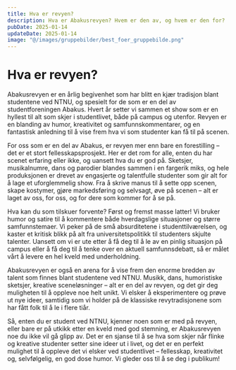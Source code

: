 ```yaml
---
title: Hva er revyen?
description: Hva er Abakusrevyen? Hvem er den av, og hvem er den for?
pubDate: 2025-01-14
updateDate: 2025-01-14
image: "@/images/gruppebilder/best_foer_gruppebilde.png"
---
```


# Hva er revyen?

Abakusrevyen er en årlig begivenhet som har blitt en kjær tradisjon blant studentene ved NTNU, og spesielt for de som er en del av studentforeningen Abakus. Hvert år setter vi sammen et show som er en hyllest til alt som skjer i studentlivet, både på campus og utenfor. Revyen er en blanding av humor, kreativitet og samfunnskommentarer, og en fantastisk anledning til å vise frem hva vi som studenter kan få til på scenen.

For oss som er en del av Abakus, er revyen mer enn bare en forestilling – det er et stort fellesskapsprosjekt. Her er det rom for alle, enten du har scenet erfaring eller ikke, og uansett hva du er god på. Sketsjer, musikalnumre, dans og parodier blandes sammen i en fargerik miks, og hele produksjonen er drevet av engasjerte og talentfulle studenter som gir alt for å lage et uforglemmelig show. Fra å skrive manus til å sette opp scenen, skape kostymer, gjøre markedsføring og selvsagt, øve på scenen – alt er laget av oss, for oss, og for dere som kommer for å se på.

Hva kan du som tilskuer forvente? Først og fremst masse latter! Vi bruker humor og satire til å kommentere både hverdagslige situasjoner og større samfunnstemaer. Vi peker på de små absurditetene i studenttilværelsen, og kaster et kritisk blikk på alt fra universitetspolitikk til studenters skjulte talenter. Uansett om vi er ute etter å få deg til å le av en pinlig situasjon på campus eller å få deg til å tenke over en aktuell samfunnsdebatt, så er målet vårt å levere en hel kveld med underholdning.

Abakusrevyen er også en arena for å vise frem den enorme bredden av talent som finnes blant studentene ved NTNU. Musikk, dans, humoristiske sketsjer, kreative sceneløsninger – alt er en del av revyen, og det gir deg muligheten til å oppleve noe helt unikt. Vi elsker å eksperimentere og prøve ut nye ideer, samtidig som vi holder på de klassiske revytradisjonene som har fått folk til å le i flere tiår.

Så, enten du er student ved NTNU, kjenner noen som er med på revyen, eller bare er på utkikk etter en kveld med god stemning, er Abakusrevyen noe du ikke vil gå glipp av. Det er en sjanse til å se hva som skjer når flinke og kreative studenter setter sine ideer ut i livet, og det er en perfekt mulighet til å oppleve det vi elsker ved studentlivet – fellesskap, kreativitet og, selvfølgelig, en god dose humor. Vi gleder oss til å se deg i publikum!
